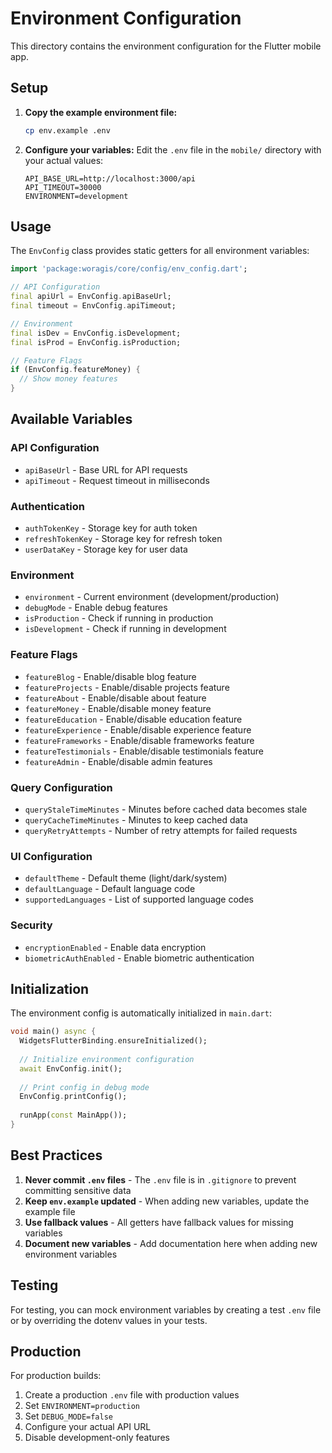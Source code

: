 # Environment Configuration

This directory contains the environment configuration for the Flutter mobile app.

## Setup

1. **Copy the example environment file:**
   ```bash
   cp env.example .env
   ```

2. **Configure your variables:**
   Edit the `.env` file in the `mobile/` directory with your actual values:
   ```env
   API_BASE_URL=http://localhost:3000/api
   API_TIMEOUT=30000
   ENVIRONMENT=development
   ```

## Usage

The `EnvConfig` class provides static getters for all environment variables:

```dart
import 'package:woragis/core/config/env_config.dart';

// API Configuration
final apiUrl = EnvConfig.apiBaseUrl;
final timeout = EnvConfig.apiTimeout;

// Environment
final isDev = EnvConfig.isDevelopment;
final isProd = EnvConfig.isProduction;

// Feature Flags
if (EnvConfig.featureMoney) {
  // Show money features
}
```

## Available Variables

### API Configuration
- `apiBaseUrl` - Base URL for API requests
- `apiTimeout` - Request timeout in milliseconds

### Authentication
- `authTokenKey` - Storage key for auth token
- `refreshTokenKey` - Storage key for refresh token
- `userDataKey` - Storage key for user data

### Environment
- `environment` - Current environment (development/production)
- `debugMode` - Enable debug features
- `isProduction` - Check if running in production
- `isDevelopment` - Check if running in development

### Feature Flags
- `featureBlog` - Enable/disable blog feature
- `featureProjects` - Enable/disable projects feature
- `featureAbout` - Enable/disable about feature
- `featureMoney` - Enable/disable money feature
- `featureEducation` - Enable/disable education feature
- `featureExperience` - Enable/disable experience feature
- `featureFrameworks` - Enable/disable frameworks feature
- `featureTestimonials` - Enable/disable testimonials feature
- `featureAdmin` - Enable/disable admin features

### Query Configuration
- `queryStaleTimeMinutes` - Minutes before cached data becomes stale
- `queryCacheTimeMinutes` - Minutes to keep cached data
- `queryRetryAttempts` - Number of retry attempts for failed requests

### UI Configuration
- `defaultTheme` - Default theme (light/dark/system)
- `defaultLanguage` - Default language code
- `supportedLanguages` - List of supported language codes

### Security
- `encryptionEnabled` - Enable data encryption
- `biometricAuthEnabled` - Enable biometric authentication

## Initialization

The environment config is automatically initialized in `main.dart`:

```dart
void main() async {
  WidgetsFlutterBinding.ensureInitialized();
  
  // Initialize environment configuration
  await EnvConfig.init();
  
  // Print config in debug mode
  EnvConfig.printConfig();
  
  runApp(const MainApp());
}
```

## Best Practices

1. **Never commit `.env` files** - The `.env` file is in `.gitignore` to prevent committing sensitive data
2. **Keep `env.example` updated** - When adding new variables, update the example file
3. **Use fallback values** - All getters have fallback values for missing variables
4. **Document new variables** - Add documentation here when adding new environment variables

## Testing

For testing, you can mock environment variables by creating a test `.env` file or by overriding the dotenv values in your tests.

## Production

For production builds:

1. Create a production `.env` file with production values
2. Set `ENVIRONMENT=production`
3. Set `DEBUG_MODE=false`
4. Configure your actual API URL
5. Disable development-only features




